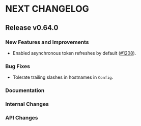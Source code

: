 # NEXT CHANGELOG

## Release v0.64.0

### New Features and Improvements
* Enabled asynchronous token refreshes by default ([#1208](https://github.com/databricks/databricks-sdk-go/pull/1208)).

### Bug Fixes
* Tolerate trailing slashes in hostnames in `Config`.

### Documentation

### Internal Changes

### API Changes

